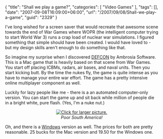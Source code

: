 {
	"title": "Shall we play a game?",
	"categories": [
		"Video Games"
	],
	"tags": [],
	"date": "2007-09-08T16:09:00+06:00",
	"url": "/2007/09/08/Shall-we-play-a-game",
	"guid": "2329"
}

I've long wished for a screen saver that would recreate that awesome scene towards the end of War Games where WOPR (the intelligent computer trying to start World War 3) runs a crap load of nuclear war simulations. I figured something that simple should have been created. I would have loved to - but my design skills aren't enough to do something like that.

So imagine my surprise when I discovered <a href="http://www.ambrosiasw.com/games/defcon/">DEFCON</a> by Ambrosia Software. This is a Mac game that is heavily based on that scene from War Games. You start off placing ICBMs, radars, air bases, and naval units. Then you start kicking butt. By the time the nukes fly, the game is quite intense as you have to manage your entire war effort. The game has a pretty intensive online multiplayer component as well.

Luckily for lazy people like me - there is a an automated computer-only version. You can start the game up and sit back while million of people die in a bright white, pure flash. (Yes, I'm a nuke nut.)

<p align="center">
<a href="http://www.raymondcamden.com/images/war_thumb.jpg">
<img src="http://static.raymondcamden.com/images/cfjedi/war.jpg" title="Click for larger picture."></a><br />
<i>Poor South America!</i>
</p>

Oh, and there is a <a href="http://www.everybody-dies.com/">Windows</a> version as well. The prices for both are pretty reasonable. 25 bucks for the Mac version and 19.50 for the Windows one.
